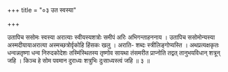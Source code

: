 +++
title = "०३ उत स्वस्या"

+++

उतापिच ससोमः स्वस्या अरात्याः स्वीयस्यशत्रोः समीपं अरिः अभिगन्ताहननाय । उतापिच ससोमोन्यस्या अस्मदीयायाअरात्या अस्मच्छत्रोर्वृकोहि हिंसकः खलु । अराति- शब्दः स्त्रीलिङ्गोप्यस्ति । अथप्रत्यक्षकृतः धन्वन्नतृष्णा धन्व निरुदकोदेशः तस्मिंस्थितस्य तृष्णोव सायथा तंसमरीत प्राप्नोति तद्वत् तानुभयविधान् शत्रून् जहि । किञ्च हे सोम पवमान दुराध्यः शत्रुभिः दुःसाध्यस्त्वं जहि ॥ ३ ॥